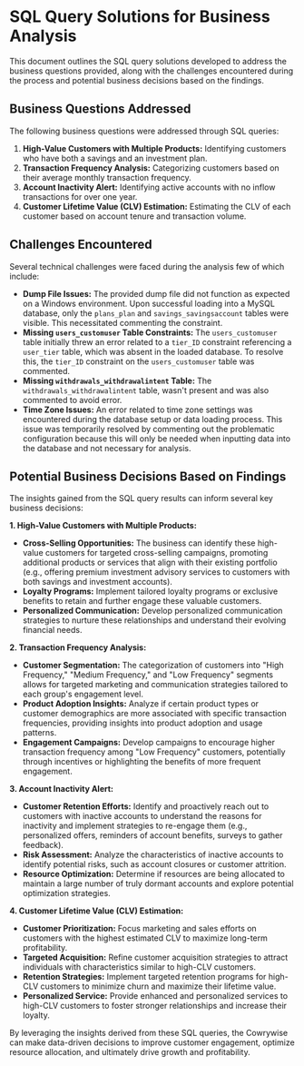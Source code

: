 # SQL Query Solutions for Business Analysis

This document outlines the SQL query solutions developed to address the business questions provided, along with the challenges encountered during the process and potential business decisions based on the findings.

## Business Questions Addressed

The following business questions were addressed through SQL queries:

1.  **High-Value Customers with Multiple Products:** Identifying customers who have both a savings and an investment plan.
2.  **Transaction Frequency Analysis:** Categorizing customers based on their average monthly transaction frequency.
3.  **Account Inactivity Alert:** Identifying active accounts with no inflow transactions for over one year.
4.  **Customer Lifetime Value (CLV) Estimation:** Estimating the CLV of each customer based on account tenure and transaction volume.

## Challenges Encountered

Several technical challenges were faced during the analysis few of which include:

* **Dump File Issues:** The provided dump file did not function as expected on a Windows environment. Upon successful loading into a MySQL database, only the `plans_plan` and `savings_savingsaccount` tables were visible. This necessitated commenting the constraint.
* **Missing `users_customuser` Table Constraints:** The `users_customuser` table initially threw an error related to a `tier_ID` constraint referencing a `user_tier` table, which was absent in the loaded database. To resolve this, the `tier_ID` constraint on the `users_customuser` table was commented.
* **Missing `withdrawals_withdrawalintent` Table:** The `withdrawals_withdrawalintent` table, wasn't present and was also commented to avoid error.
* **Time Zone Issues:** An error related to time zone settings was encountered during the database setup or data loading process. This issue was temporarily resolved by commenting out the problematic configuration because this will only be needed when inputting data into the database and not necessary for analysis.

## Potential Business Decisions Based on Findings

The insights gained from the SQL query results can inform several key business decisions:

**1. High-Value Customers with Multiple Products:**

* **Cross-Selling Opportunities:** The business can identify these high-value customers for targeted cross-selling campaigns, promoting additional products or services that align with their existing portfolio (e.g., offering premium investment advisory services to customers with both savings and investment accounts).
* **Loyalty Programs:** Implement tailored loyalty programs or exclusive benefits to retain and further engage these valuable customers.
* **Personalized Communication:** Develop personalized communication strategies to nurture these relationships and understand their evolving financial needs.

**2. Transaction Frequency Analysis:**

* **Customer Segmentation:** The categorization of customers into "High Frequency," "Medium Frequency," and "Low Frequency" segments allows for targeted marketing and communication strategies tailored to each group's engagement level.
* **Product Adoption Insights:** Analyze if certain product types or customer demographics are more associated with specific transaction frequencies, providing insights into product adoption and usage patterns.
* **Engagement Campaigns:** Develop campaigns to encourage higher transaction frequency among "Low Frequency" customers, potentially through incentives or highlighting the benefits of more frequent engagement.

**3. Account Inactivity Alert:**

* **Customer Retention Efforts:** Identify and proactively reach out to customers with inactive accounts to understand the reasons for inactivity and implement strategies to re-engage them (e.g., personalized offers, reminders of account benefits, surveys to gather feedback).
* **Risk Assessment:** Analyze the characteristics of inactive accounts to identify potential risks, such as account closures or customer attrition.
* **Resource Optimization:** Determine if resources are being allocated to maintain a large number of truly dormant accounts and explore potential optimization strategies.

**4. Customer Lifetime Value (CLV) Estimation:**

* **Customer Prioritization:** Focus marketing and sales efforts on customers with the highest estimated CLV to maximize long-term profitability.
* **Targeted Acquisition:** Refine customer acquisition strategies to attract individuals with characteristics similar to high-CLV customers.
* **Retention Strategies:** Implement targeted retention programs for high-CLV customers to minimize churn and maximize their lifetime value.
* **Personalized Service:** Provide enhanced and personalized services to high-CLV customers to foster stronger relationships and increase their loyalty.

By leveraging the insights derived from these SQL queries, the Cowrywise can make data-driven decisions to improve customer engagement, optimize resource allocation, and ultimately drive growth and profitability.